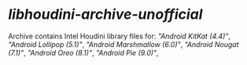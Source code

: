 # *libhoudini-archive-unofficial*

Archive contains Intel Houdini library files for:
*"Android KitKat (4.4)"*,
*"Android Lollipop (5.1)"*,
*"Android Marshmallow (6.0)"*,
*"Android Nougat (7.1)"*,
*"Android Oreo (8.1)"*,
*"Android Pie (9.0)"*,
